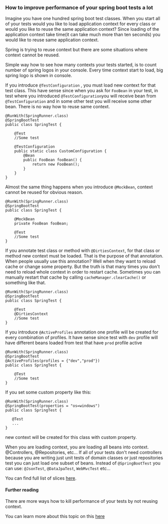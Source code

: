 
### How to improve performance of your spring boot tests a lot

Imagine you have one hundred spring boot test classes. When you start all of your tests
would you like to load application context for every class or would you like to reuse the same
application context? 
Since loading of the application context take time(it can take much more than ten seconds)
you would like to reuse same application context.

Spring is trying to reuse context but there are some situations where context cannot be reused.

Simple way how to see how many contexts your tests started, is to count number of spring logos
in your console. Every time context start to load, big spring logo is shown in console.

If you introduce `@TestConfiguration` , you must load new context for that test class.
This have sense since when you ask for `FooBean` in your test,
 in test where you introduced `@TestConfiguration`you will receive bean
from `@TestConfiguration` and in some other test you will receive some other bean. 
There is no way how to reuse same context.

```
@RunWith(SpringRunner.class)
@SpringBootTest
public class SpringTest {

    @Test
    //Some test
    
    @TestConfiguration
    public static class CustomConfiguration {
        @Bean
        public FooBean fooBean() {
            return new FooBean();
        }
    }
}
```

Almost the same thing happens when you introduce ```@MockBean```, context cannot be reused
for obvious reason.

```
@RunWith(SpringRunner.class)
@SpringBootTest
public class SpringTest {

    @MockBean
    private FooBean fooBean;
    
    @Test
    //Some test
}
```

If you annotate test class or method with `@DirtiesContext`, for that class or method new 
context must be loaded. That is the purpose of that annotation. 
When people usually use this annotation? 
Well when they want to reload cache or change some property.
But the truth is that many times you don't need to reload whole context in order to restart cache.
Sometimes you can manually restart that cache by calling `cacheManager.clearCache()` or something like that.

```
@RunWith(SpringRunner.class)
@SpringBootTest
public class SpringTest {
    
    @Test
    @DirtiesContext
    //Some test
}
```

If you introduce `@ActiveProfiles` annotation one profile 
will be created for every combination of profiles. It have sense since test with `dev`
profile will have different beans loaded from test that have `prod` profile active

```
@RunWith(SpringRunner.class)
@SpringBootTest
@ActiveProfiles(profiles = {"dev","prod"})
public class SpringTest {
    
    @Test
    //Some test
}
```

If you set some custom property like this:

```
@RunWith(SpringRunner.class)
@SpringBootTest(properties = "os=windows")
public class SpringTest {

   @Test
   ...
}
```

new context will be created for this class with custom property.

When you are loading context, you are loading all beans into context. 
@Controllers, @Repositories, etc... If all of your tests 
don't need controllers because you are writing just unit tests of domain classes or just 
repositories test you can just load one subset of beans.
Instead of `@SpringBootTest` you can use: `@JsonTest`, `@DataJpaTest`, `WebMvcTest` etc...
 
You can find full list of slices <a href="https://github.com/spring-projects/spring-boot/tree/master/spring-boot-project/spring-boot-test-autoconfigure/src/main/java/org/springframework/boot/test/autoconfigure">here</a>.
 
 #### Further reading
 
 There are more ways how to kill performance of your tests by not reusing context.
 
 You can learn more about this topic on this <a href="https://docs.spring.io/spring/docs/current/spring-framework-reference/testing.html#testcontext-ctx-management-caching">here</a>
 
 
